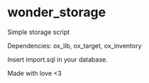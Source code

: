# wonder_storage
 Simple storage script

Dependencies: ox_lib, ox_target, ox_inventory

Insert import.sql in your database.

Made with love <3

